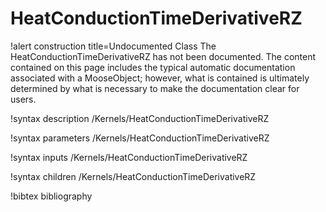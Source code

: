 <!-- MOOSE Documentation Stub: Remove this when content is added. -->

# HeatConductionTimeDerivativeRZ

!alert construction title=Undocumented Class
The HeatConductionTimeDerivativeRZ has not been documented. The content contained on this page includes the
typical automatic documentation associated with a MooseObject; however, what is contained is
ultimately determined by what is necessary to make the documentation clear for users.

!syntax description /Kernels/HeatConductionTimeDerivativeRZ

!syntax parameters /Kernels/HeatConductionTimeDerivativeRZ

!syntax inputs /Kernels/HeatConductionTimeDerivativeRZ

!syntax children /Kernels/HeatConductionTimeDerivativeRZ

!bibtex bibliography

